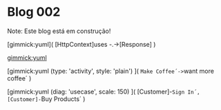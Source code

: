 Blog 002
========

Note: Este blog está em construção!

[gimmick:yuml]( [HttpContext]uses -.->[Response] )

[gimmick:yuml]([User|+Forename+;Surname;+HashedPassword;-Salt|+Login();+Logout()])

[gimmick:yuml (type: 'activity', style: 'plain') ]( `Make Coffee´->`want more coffee´ )

[gimmick:yuml (diag: 'usecase', scale: 150) ]( [Customer]-`Sign In´, [Customer]-`Buy Products´ )


